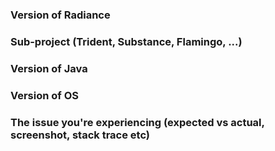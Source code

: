 ### Version of Radiance

### Sub-project (Trident, Substance, Flamingo, ...)

### Version of Java

### Version of OS

### The issue you're experiencing (expected vs actual, screenshot, stack trace etc)
